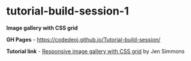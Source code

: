 # tutorial-build-session-1
**Image gallery with CSS grid**

**GH Pages** - https://codedeoj.github.io/Tutorial-build-session/

**Tutorial link** - [Responsive image gallery with CSS grid](https://www.youtube.com/watch?v=tFKrK4eAiUQ) by Jen Simmons
